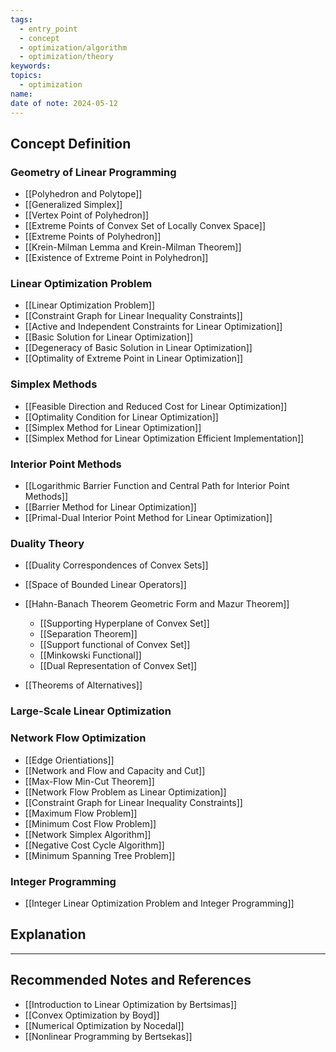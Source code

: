 ```yaml
---
tags:
  - entry_point
  - concept
  - optimization/algorithm
  - optimization/theory
keywords: 
topics:
  - optimization
name: 
date of note: 2024-05-12
---
```


## Concept Definition

### Geometry of Linear Programming

- [[Polyhedron and Polytope]]
- [[Generalized Simplex]]
- [[Vertex Point of Polyhedron]]
- [[Extreme Points of Convex Set of Locally Convex Space]]
- [[Extreme Points of Polyhedron]]
- [[Krein-Milman Lemma and Krein-Milman Theorem]]
- [[Existence of Extreme Point in Polyhedron]]

### Linear Optimization Problem

- [[Linear Optimization Problem]]
- [[Constraint Graph for Linear Inequality Constraints]]
- [[Active and Independent Constraints for Linear Optimization]]
- [[Basic Solution for Linear Optimization]]
- [[Degeneracy of Basic Solution in Linear Optimization]]
- [[Optimality of Extreme Point in Linear Optimization]]


### Simplex Methods

- [[Feasible Direction and Reduced Cost for Linear Optimization]]
- [[Optimality Condition for Linear Optimization]]
- [[Simplex Method for Linear Optimization]]
- [[Simplex Method for Linear Optimization Efficient Implementation]]

### Interior Point Methods

- [[Logarithmic Barrier Function and Central Path for Interior Point Methods]]
- [[Barrier Method for Linear Optimization]]
- [[Primal-Dual Interior Point Method for Linear Optimization]]

### Duality Theory

- [[Duality Correspondences of Convex Sets]]
- [[Space of Bounded Linear Operators]]
- [[Hahn-Banach Theorem Geometric Form and Mazur Theorem]]
	- [[Supporting Hyperplane of Convex Set]]
	- [[Separation Theorem]]
	- [[Support functional of Convex Set]]
	- [[Minkowski Functional]]
	- [[Dual Representation of Convex Set]]

- [[Theorems of Alternatives]]

### Large-Scale Linear Optimization



### Network Flow Optimization

- [[Edge Orientiations]]
- [[Network and Flow and Capacity and Cut]]
- [[Max-Flow Min-Cut Theorem]]
- [[Network Flow Problem as Linear Optimization]]
- [[Constraint Graph for Linear Inequality Constraints]]
- [[Maximum Flow Problem]]
- [[Minimum Cost Flow Problem]]
- [[Network Simplex Algorithm]]
- [[Negative Cost Cycle Algorithm]]
- [[Minimum Spanning Tree Problem]]


### Integer Programming

- [[Integer Linear Optimization Problem and Integer Programming]]




## Explanation





-----------
##  Recommended Notes and References

- [[Introduction to Linear Optimization by Bertsimas]]
- [[Convex Optimization by Boyd]]
- [[Numerical Optimization by Nocedal]]
- [[Nonlinear Programming by Bertsekas]]